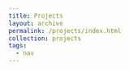 ```yaml
---
title: Projects
layout: archive
permalink: /projects/index.html
collection: projects
tags:
  - nav
---
```

